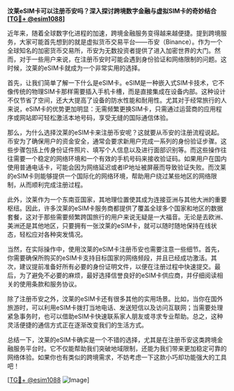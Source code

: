**汶莱eSIM卡可以注册币安吗？深入探讨跨境数字金融与虚拟SIM卡的奇妙结合[[TG💪+ @esim1088](https://t.me/s/esim1088)]**

近年来，随着全球数字化进程的加速，跨境金融服务变得越来越便捷。提到跨境服务，大家可能首先想到的就是虚拟货币交易平台——币安（Binance）。作为一个全球知名的加密货币交易所，币安为无数投资者提供了进入加密世界的大门。然而，对于一些用户来说，在注册币安时可能会遇到身份验证和网络限制的问题。这时候，汶莱的eSIM卡就成为一个非常实用的选择。

首先，让我们简单了解一下什么是eSIM卡。eSIM是一种嵌入式SIM卡技术，它不像传统的物理SIM卡那样需要插入手机卡槽，而是直接集成在设备内部。这种设计不仅节省了空间，还大大提高了设备的防水性能和耐用性。尤其对于经常旅行的人来说，eSIM卡的优势更加明显：无需频繁更换SIM卡，只需通过运营商的应用程序或网站即可轻松激活本地号码，享受无缝的国际通信体验。

那么，为什么选择汶莱的eSIM卡来注册币安呢？这就要从币安的注册流程说起。币安为了确保用户的资金安全，通常会要求新用户完成一系列的身份验证步骤。这些步骤包括上传身份证件照片、填写个人信息以及进行面部识别等。而这些操作往往需要一个稳定的网络环境和一个有效的手机号码来接收验证码。如果用户在国内使用普通电话卡，可能会因为网络延迟或者IP地址被屏蔽而导致验证失败。而汶莱的eSIM卡则能够提供一个国际化的网络环境，帮助用户绕过某些地区的网络限制，从而顺利完成注册过程。

此外，汶莱作为一个东南亚国家，其地理位置使其成为连接亚洲与其他大洲的重要枢纽。因此，许多汶莱的eSIM卡服务商都提供了覆盖全球多个国家和地区的数据套餐，这对于那些需要频繁跨国旅行的用户来说无疑是一大福音。无论是去欧洲、美洲还是其他地区，只要拥有一张汶莱的eSIM卡，就可以随时随地保持在线状态，轻松应对各种突发情况。

当然，在实际操作中，使用汶莱的eSIM卡注册币安也需要注意一些细节。首先，你需要确保所购买的eSIM卡支持目标国家的网络频段，并且已经成功激活。其次，建议提前准备好所有必要的身份证明文件，以便在注册过程中快速提交。最后，为了避免不必要的麻烦，最好选择信誉良好的eSIM卡供应商，并仔细阅读相关的使用条款和服务协议。

除了注册币安之外，汶莱的eSIM卡还有很多其他的实用场景。比如，当你在国外旅游时，可以利用eSIM卡拨打当地电话、发送短信以及访问互联网；当需要处理紧急事务时，也可以借助eSIM卡快速联系家人朋友或寻求专业帮助。总之，这种灵活便捷的通信方式正在逐渐改变我们的生活方式。

总结一下，汶莱的eSIM卡确实是一个不错的选择，尤其是在注册币安这类跨境金融服务平台时。它不仅能帮助我们突破地域限制，还能为我们带来更加稳定可靠的网络体验。如果你也有类似的跨境需求，不妨考虑一下这款小巧却功能强大的工具吧！

[[TG💪+ @esim1088](https://t.me/s/esim1088) ![Image](https://i.postimg.cc/4NQfJmqS/Snipaste-2025-05-13-00-14-12.png)]